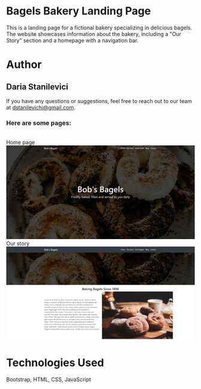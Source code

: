 # Bagels Bakery Landing Page

This is a landing page for a fictional bakery specializing in delicious bagels. 
The website showcases information about the bakery, including a "Our Story" section and a homepage with a navigation bar. 

# Author
## Daria Stanilevici
If you have any questions or suggestions, feel free to reach out to our team at dstanilevichi@gmail.com.

### Here are some pages:
<br>Home page<br>
![Home](img/BakerySection1.png)
<br>Our story<br>
![Our-story](img/BakerySection2.png)

# Technologies Used
Bootstrap, HTML, CSS, JavaScript

